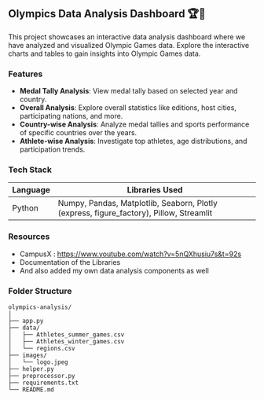 ## Olympics Data Analysis Dashboard 🏆📅

This project showcases an interactive data analysis dashboard where we have analyzed and visualized Olympic Games data. Explore the interactive charts and tables to gain insights into Olympic Games data.

### Features
- **Medal Tally Analysis**: View medal tally based on selected year and country.
- **Overall Analysis**: Explore overall statistics like editions, host cities, participating nations, and more.
- **Country-wise Analysis**: Analyze medal tallies and sports performance of specific countries over the years.
- **Athlete-wise Analysis**: Investigate top athletes, age distributions, and participation trends.

### Tech Stack
| Language | Libraries Used |
|-----------|---------------|
| Python | Numpy, Pandas, Matplotlib, Seaborn, Plotly (express, figure_factory), Pillow, Streamlit|

### Resources
- CampusX : https://www.youtube.com/watch?v=5nQXhusiu7s&t=92s
- Documentation of the Libraries
- And also added my own data analysis components as well
  
### Folder Structure

``` 
olympics-analysis/
│
├── app.py                
├── data/                 
│   ├── Athletes_summer_games.csv
│   ├── Athletes_winter_games.csv
│   └── regions.csv
├── images/              
│   └── logo.jpeg
├── helper.py             
├── preprocessor.py       
├── requirements.txt     
└── README.md             

```
